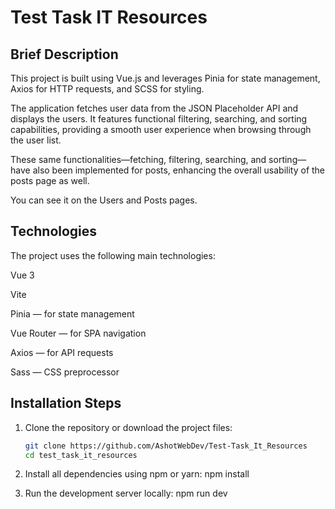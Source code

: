 # Test Task IT Resources

## Brief Description

This project is built using Vue.js and leverages Pinia for state management, Axios for HTTP requests, and SCSS for styling.

The application fetches user data from the JSON Placeholder API and displays the users. It features functional filtering, searching, and sorting capabilities, providing a smooth user experience when browsing through the user list.

These same functionalities—fetching, filtering, searching, and sorting—have also been implemented for posts, enhancing the overall usability of the posts page as well.

You can see it on the Users and Posts pages.

##  Technologies
The project uses the following main technologies:

Vue 3

Vite

Pinia — for state management

Vue Router — for SPA navigation

Axios — for API requests

Sass — CSS preprocessor




## Installation Steps

1. Clone the repository or download the project files:
   ```bash
   git clone https://github.com/AshotWebDev/Test-Task_It_Resources
   cd test_task_it_resources


2. Install all dependencies using npm or yarn:
    npm install

3. Run the development server locally:
    npm run dev




